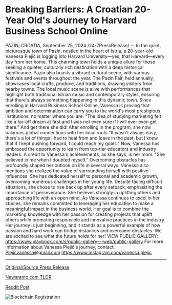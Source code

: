 # Breaking Barriers: A Croatian 20-Year Old's Journey to Harvard Business School Online

PAZIN, CROATIA, September 25, 2024 /24-7PressRelease/ -- In the quiet, picturesque town of Pazin, nestled in the heart of Istria, a 20-year-old Vanessa Plejić is logging into Harvard University—yes, that Harvard—every day from her home. This charming town holds a unique allure for those seeking a quieter, culturally rich destination with a deep historical significance.  Pazin also boasts a vibrant cultural scene, with various festivals and events throughout the year. The Pazin Fair, held annually, showcases local crafts, produce, and traditions, drawing visitors from nearby towns. The local music scene is alive with performances that highlight both traditional Istrian music and contemporary styles, ensuring that there's always something happening in this dynamic town.  Since enrolling in Harvard Business School Online, Vanessa is proving that ambition and determination can carry you to the world's most prestigious institutions, no matter where you are. "The idea of studying marketing felt like a far-off dream at first and I was not even sure if I will ever even get there." And get there she did! After enrolling in the program, she now balances global connections with her local roots "It wasn't always easy, there's a lot of things I had to heal from and leave in the past, but I knew that if I kept pushing forward, I could reach my goals." Now, Vanessa has embraced the opportunity to learn from top-tier educators and industry leaders.   A credit to Vanessa's achievements, as she says, is her mom. "She believed in me when I doubted myself." Overcoming obstacles has profoundly shaped her outlook on life in several ways. Vanessa also mentions she realized the value of surrounding herself with positive influences. She has dedicated herself to personal and academic growth, overcoming numerous challenges in her young life. Despite facing difficult situations, she chose to rise back up after every setback, emphasizing the importance of perseverance. She believes strongly in uplifting others and approaching life with an open mind.   As Vanessa continues to excel in her studies, she remains committed to leveraging her education to make a meaningful impact in the business world. Her goal is to combine the marketing knowledge with her passion for creating projects that uplift others while promoting responsible and innovative practices in the industry. Her journey is just beginning, and it stands as a powerful example of how passion and hard work can bridge distances and overcome obstacles. We are excited to see what the future holds for her!  VIEW PUBLIC GALLERY:  https://www.playbook.com/s/public-gallery---web/public-gallery  For more information about Vanessa Plejić's journey, contact: Plejicvanessa@gmail.com https://www.instagram.com/vanessa.plejic 

---

[Original/Source Press Release](https://www.24-7pressrelease.com/press-release/514615/breaking-barriers-a-croatian-20-year-olds-journey-to-harvard-business-school-online)
                    

[Newsramp.com TLDR](https://newsramp.com/curated-news/20-year-old-vanessa-plejic-making-waves-at-harvard-from-her-hometown-of-pazin/b75c01ba267b9d014f6f39fe7dafd1d0) 

 



[Reddit Post](https://www.reddit.com/r/Lifestyle_Culture/comments/1foykay/20yearold_vanessa_plejić_making_waves_at_harvard/) 



![Blockchain Registration](https://cdn.newsramp.app/24-7PressRelease/qrcode/249/25/quayfSKo.webp)